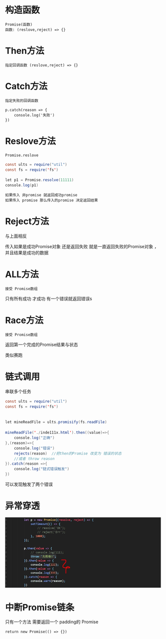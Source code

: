 # 构造函数

```
Promise(函数)
函数: (reslove,reject) => {}
```

# Then方法

```
指定回调函数 (reslove,reject) => {}
```

# Catch方法

```
指定失败的回调函数
```

```
p.catch(reason => {
	console.log('失败')
})
```

# Reslove方法

```
Promise.reslove
```

```java
const ults = require("util")
const fs = require('fs')

let p1 = Promise.resolve(11111)
console.log(p1)
```

```
如果传入 非promise 就返回成功promise
如果传入 promise 那么传入的promise 决定返回结果
```

# Reject方法

与上面相反

传入如果是成功Promise对象  还是返回失败 就是一直返回失败的Promise对象 ，并且结果是成功的数据

# ALL方法

```
接受 Promise数组
```

只有所有成功 才成功 有一个错误就返回错误s

# Race方法

```
接受 Promise数组
```

返回第一个完成的Promise结果与状态

类似赛跑

# 链式调用

串联多个任务

```java
const ults = require("util")
const fs = require('fs')


let mineReadFile = ults.promisify(fs.readFile)

mineReadFile('./inde111x.html').then((value)=>{
    console.log("正确")
},(reason)=>{
    console.log("错误")
    rejects(reason)  //把then的Promise 改变为 错误的状态
    //或者 throw reason
}).catch(reason =>{
    console.log("链式错误触发")
})
```

可以发现触发了两个错误

# 异常穿透

![image-20250527112940194](https://raw.githubusercontent.com/Xioaruan912/pic/main/image-20250527112940194.png)

# 中断Promise链条

只有一个方法 需要返回一个 padding的 Promise

```
return new Promise(() => {})
```

